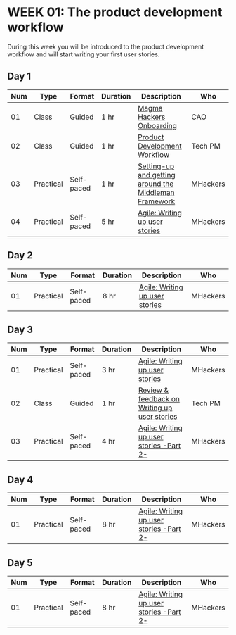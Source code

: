 # WEEK 01: The product development workflow 
 
 During this week you will be introduced to the product development workflow and will start writing your first user stories.

## Day 1

Num | Type | Format | Duration | Description | Who
-- | -- | -- | -- | -- | --
01 | Class |Guided | 1 hr | [Magma Hackers Onboarding](https://github.com/magma-labs/MagmaHackers/blob/master/module-01/week-01/day-01/01-MagmaHackers%20Onboarding.md) | CAO
02 | Class | Guided | 1 hr | [Product Development Workflow](https://github.com/magma-labs/MagmaHackers/blob/master/module-01/week-01/day-01/02-Product%20Development%20Workflow.md) | Tech PM
03 | Practical | Self-paced | 1 hr | [Setting-up and getting around the Middleman Framework](https://github.com/magma-labs/MagmaHackers/blob/master/module-01/week-01/day-01/03-Setup%20and%20getting%20around%20the%20Middleman%20Framework.md)| MHackers
04 | Practical | Self-paced | 5 hr | [Agile: Writing up user stories](https://github.com/magma-labs/MagmaHackers/blob/master/module-01/week-01/day-01/04-Agile:%20writing%20up%20user%20stories.md) | MHackers

## Day 2

Num | Type | Format | Duration | Description | Who
-- | -- | -- | -- | -- | --
01 | Practical | Self-paced | 8 hr | [Agile: Writing up user stories](https://github.com/magma-labs/MagmaHackers/blob/master/module-01/week-01/day-01/04-Agile:%20writing%20up%20user%20stories.md) | MHackers

## Day 3

Num | Type | Format | Duration | Description | Who
-- | -- | -- | -- | -- | --
01 | Practical | Self-paced | 3 hr | [Agile: Writing up user stories](https://github.com/magma-labs/MagmaHackers/blob/master/module-01/week-01/day-01/04-Agile:%20writing%20up%20user%20stories.md) | MHackers
02 | Class | Guided | 1 hr | [Review & feedback on Writing up user stories](https://github.com/magma-labs/MagmaHackers/blob/master/module-01/week-01/day-03/02-Review%20%26%20feedback%20on%20Writing%20up%20user%20stories.md) | Tech PM
03 | Practical | Self-paced | 4 hr | [Agile: Writing up user stories -Part 2-](https://github.com/magma-labs/MagmaHackers/blob/master/module-01/week-01/day-03/03-Agile:%20Writing%20up%20user%20stories%20(Part%202)) | MHackers

## Day 4

Num | Type | Format | Duration | Description | Who
-- | -- | -- | -- | -- | --
01 | Practical | Self-paced | 8 hr | [Agile: Writing up user stories -Part 2-](https://github.com/magma-labs/MagmaHackers/blob/master/module-01/week-01/day-03/03-Agile:%20Writing%20up%20user%20stories%20(Part%202)) | MHackers

## Day 5

Num | Type | Format | Duration | Description | Who
-- | -- | -- | -- | -- | --
01 | Practical | Self-paced | 8 hr | [Agile: Writing up user stories -Part 2-](https://github.com/magma-labs/MagmaHackers/blob/master/module-01/week-01/day-03/03-Agile:%20Writing%20up%20user%20stories%20(Part%202)) | MHackers
